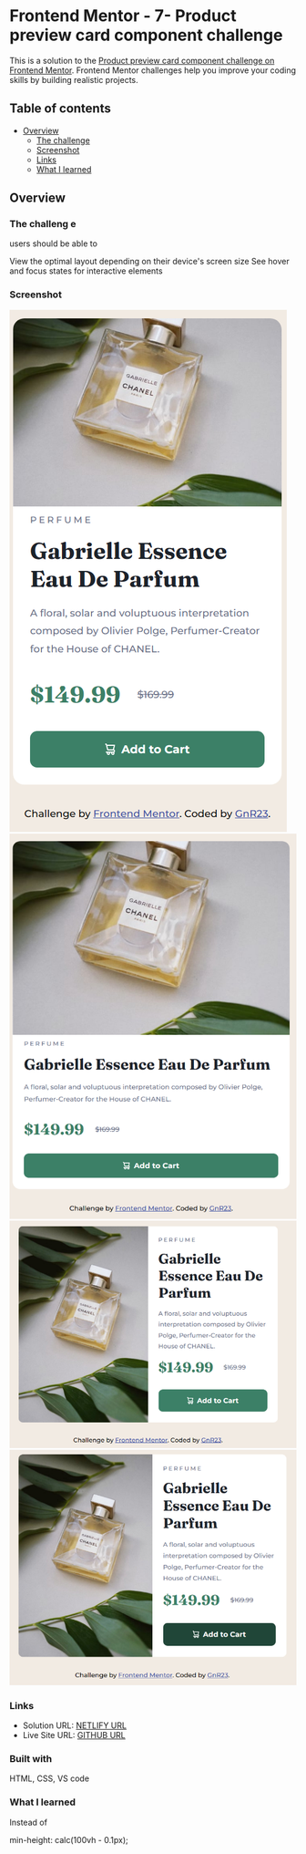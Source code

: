 # Frontend Mentor - 7- Product preview card component challenge

This is a solution to the [Product preview card component challenge on Frontend Mentor](https://www.frontendmentor.io/challenges/product-preview-card-component-GO7UmttRfa). Frontend Mentor challenges help you improve your coding skills by building realistic projects. 

## Table of contents

- [Overview](#overview)
  - [The challenge](#the-challenge)
  - [Screenshot](#screenshot)
  - [Links](#links)
  - [What I learned](#what-i-learned)

## Overview

### The challeng e


users should be able to

View the optimal layout depending on their device's screen size
See hover and focus states for interactive elements

### Screenshot

![](./images/mobile.png)
![](./images/tablet.png)
![](./images/bigger%20scrn.png)
![](./images/active%20state.png)



### Links

- Solution URL: [NETLIFY URL](https://product-preview-card-component-grn23.netlify.app/)
- Live Site URL: [GITHUB URL](https://github.com/gnr23/frontend-exercise-07-Product-Preview-Card-Component)


### Built with

HTML, CSS,
VS code


### What I learned

<source media="(mid-width: 768px)" srcset="" />
Instead of <img src="" alt="">

<!-- we are checking for a device width which is greater than 768px ~tablets
and when this is the case our desktop image shows up -->

<!-- then we use <img src="" alt=""> as a default for when a device is less than 768px -->

  min-height: calc(100vh - 0.1px);
<!-- because vh are not properly supported in mobile environments -->